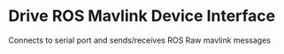 # Drive ROS Mavlink Device Interface
Connects to serial port and sends/receives ROS Raw mavlink messages
